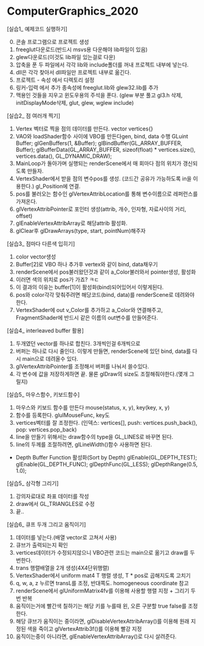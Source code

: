 # ComputerGraphics_2020

[실습1_ 예제코드 실행하기]

0. 콘솔 프로그램으로 프로젝트 생성
1. freeglut다운로드(반드시 msvs용 다운해야 lib파일이 있음)
2. glew다운로드(이것도 lib파일 있는걸로 다운)
3. 압축을 푼 두 파일에서 각각 lib와 include폴더를 꺼내 프로젝트 내부에 넣는다.
4. dll은 각각 찾아서 dll파일만 프로젝트 내부로 옮긴다.
5. 프로젝트 - 속성 에서 디렉토리 설정
6. 링커-입력 에서 추가 종속성에 freeglut.lib와 glew32.lib를 추가
7. 맥용인 것들을 지우고 윈도우용의 주석을 푼다.
(glew 부분 풀고 gl3.h 삭제, initDisplayMode삭제, glut, glew, wglew include)


[실습2_ 점 여러개 찍기]

1. Vertex 벡터로 찍을 점의 데이터를 만든다. vector<float> vertices{}
2. VAO와 loadShader함수 사이에 VBO를 만든다gen, bind, data 수행
GLuint Buffer;
glGenBuffers(1, &Buffer);
glBindBuffer(GL_ARRAY_BUFFER, Buffer); 
glBufferData(GL_ARRAY_BUFFER, sizeof(float) * vertices.size(), vertices.data(), GL_DYNAMIC_DRAW); 
3. MainLoop가 돌아가며 실행되는 renderScene에서 매 회마다 점의 위치가 갱신되도록 만들자.
4. VertexShader에서 받을 점의 변수pos를 생성. (코드간 공유가 가능하도록 in을 이용한다.) gl_Position에 연결.
5. pos를 불러오는 함수인 glVertexAttribLocation를 통해 변수이름으로 레퍼런스를 가져온다.
6. glVertexAttribPointer로 포인터 생성(attrib, 개수, 인자형, 자료사이의 거리, offset)
7. glEnableVertexAttribArray로 해당attrib 활성화.
8. glClear후 glDrawArrays(type, start, pointNum)해주자 


[실습3_ 점마다 다른색 입히기]

1. color vector생성
2. Buffer[2]로 VBO 하나 추가후 vertex와 같이 bind, data채우기
3. renderScene에서 pos불러왔던것과 같이 a_Color불러와서 pointer생성, 활성화
4. 이러면 색의 위치로 pos가 가죠? ㅋㄷ
5. 이 결과의 이유는 buffer[1]이 활성화(bind)되어있어서 이렇게된다.
6. pos와 color각각 맞춰주려면 해당코드(bind, data)를 renderScene로 데려와야한다.
7. VertexShader에 out v_Color를 추가하고 a_Color와 연결해주고, FragmentShader에 반드시 같은 이름의 out변수를 만들어준다.


[실습4_ interleaved buffer 활용]

1. 두개였던 vector를 하나로 합친다. 3개씩인걸 6개씩으로
2. 버퍼는 하나로 다시 줄인다. 이렇게 만들면, renderScene에 있던 bind, data를 다시 main으로 데려올수 있다.
3. glVertexAttribPointer를 조정해서 버퍼를 나눠서 쓸수있다.
4. 각 변수에 값을 저장하게하면 끝. 물론 glDraw의 size도 조절해줘야한다.(몇개 그릴지)


[실습5_ 마우스함수, 키보드함수]

1. 마우스와 키보드 함수를 만든다 mouse(status, x, y), key(key, x, y)
2. 함수를 등록한다. glulMouseFunc, key도
3. vertices벡터를 잘 조정한다. (인덱스: vertices[], push: vertices.push_back(), pop: vertices.pop_back)
4. line을 만들기 위해서는 draw함수의 type을 GL_LINES로 바꾸면 된다.
5. line의 두께를 조절하려면, glLineWidth()함수 사용하면 된다.

+ Depth Buffer Function 활성화(Sort by Depth)
glEnable(GL_DEPTH_TEST);
glEnable(GL_DEPTH_FUNC);
glDepthFunc(GL_LESS);
glDepthRange(0.5, 1.0);


[실습5_ 삼각형 그리기]

1. 강의자료대로 좌표 데이터를 작성
2. draw에서 GL_TRIANGLES로 수정
3. 끝..


[실습6_ 큐프 두개 그리고 움직이기]

1. 데이터를 넣는다.(배열 vector로 고쳐서 사용)
2. 큐브가 출력되는지 확인
3. vertices데이터가 수정되지않으니 VBO관련 코드는 main으로 옮기고 draw를 두번한다.
4. trans 행렬배열을 2개 생성(4X4단위행렬)
5. VertexShader에서 uniform mat4 T 행렬 생성, T * pos로 곱해지도록 고치기
6. q, w, a, z 누르면 transL를 조정, 반대쪽도. homogeneous coordinate 참고
7. renderScene에서 glUniformMatrix4fv를 이용해 사용할 행렬 지정 + 그리기 두번 반복
8. 움직이는거에 빨간색 칠하기는 해당 키를 누를때 왼, 오른 구분할 true false를 조정한다.
9. 해당 큐브가 움직이는 중이라면, glDisableVertexAttribArray()를 이용해 원래 지정된 색을 죽이고 glVertexAttrib3f()를 이용해 빨강 지정
10. 움직이는중이 아니라면, glEnableVertexAttribArray()로 다시 살려준다.

